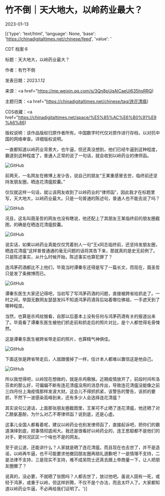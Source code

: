 # 竹不倒｜天大地大，以岭药业最大？

2023-01-13

[{'type': 'text/html', 'language': None, 'base': 'https://chinadigitaltimes.net/chinese/feed', 'value': '

CDT 档案卡

标题：天大地大，以岭药业最大？

作者：有竹不倒

发表日期：2023.1.12

来源：<a href="https://mp.weixin.qq.com/s/3Qn8pUqAlCaeUi635hsRRQ)

主题归类：<a href="https://chinadigitaltimes.net/chinese/tag/连花清瘟)

CDS收藏：<a href="https://chinadigitaltimes.net/space/%E5%85%AC%E6%B0%91%E9%A6%86)

版权说明：该作品版权归原作者所有。中国数字时代仅对原作进行存档，以对抗中国的网络审查。详细版权说明。





一直都知道以岭药业背景大，也牛逼，但还真没想到，他们已经牛逼到这种程度，霸道到这种程度了，普通人正常的说了一句话，就会收到以岭药业的律师函。

![GitHub](https://chinadigitaltimes.net/chinese/files/2023/01/450A4EA9-5B27-42BA-B45B-8CCABB53F1AC.png)

前两天，一名网友在微博上发讣告，说自己的朋友“王某重感冒去世，临终前还坚持发朋友圈，晒连花清瘟胶囊。”

仅仅就这样一句话，就让该网友收到了以岭药业的“律师函”，因此我才在标题里写，天大地大，以岭药业最大。只是一句普通的陈述句，普通人也不能去说了吗？

![GitHub](https://chinadigitaltimes.net/chinese/files/2023/01/F1E20C46-EE03-4B3F-BB3F-1BDD17A390B1.png)

况且，这名叫聂圣哲的网友也没有瞎说，他还配上了其朋友王某临终前的朋友圈截图，的确是在晒连花清瘟胶囊。

![GitHub](https://chinadigitaltimes.net/chinese/files/2023/01/3AB0B73A-399E-4AE5-9EC2-B2BD4E8F0949.png)

说实话，如果以岭药业真能仅仅凭着别人一句“王x同志临终前，还坚持发朋友圈，晒连花清瘟”这样普普通通的毫无问题的话将其告下来，那就真的是史无前例了。只是陈述事实，从什么时候开始，陈述事实也算犯罪了？

连鸿茅药酒都比不上他们，毕竟当时谭秦东还得是写了一篇长文，而现在，聂圣哲只是发了条微博而已。

![GitHub](https://chinadigitaltimes.net/chinese/files/2023/01/8DD20CA7-1AF3-4412-849E-FB7DB77A8BD1.png)

谭秦东医生大家还记得吧，当初写了写鸿茅药酒的问题，直接被跨省给抓走了。一时之间，举国无数网友瑟瑟发抖不知道鸿茅药酒背后站着哪位佛祖，一手遮天到了哪种程度。

当然，也算是杀鸡给猴看，自那以后基本上没有任何与鸿茅药酒有关的报道出来了。毕竟看了谭秦东医生被他们抓走前和抓走后的照片对比，是个人都觉得毛骨悚然。

这是谭秦东医生被跨省带走前的照片，也算精气神俱佳。

![GitHub](https://chinadigitaltimes.net/chinese/files/2023/01/3C48DB11-950C-4032-809D-142E962E5568.png)

下面这张是跨省带走后，人就跟傻掉了一样，估计本人都难以置信这是他自己。

![GitHub](https://chinadigitaltimes.net/chinese/files/2023/01/84CF9FE5-B349-4F28-BBC6-19C09E6FF5DE.png)

所以我觉得吧，以岭现在想做的，就是杀鸡儆猴。近期疫情放开了，前段时间布洛芬卖的那么好，可偏偏不断有连花清瘟没用的消息传出，导致连花清瘟没能像之前三四月份上海疫情那样发波大财。这会儿不得抓抓紧，该警告的警告，该抓的要抓，不然下一波感染高峰到来，还有多少人会选择连花清瘟？

其实说句公道话，上面那张朋友圈截图里，王某可不止晒了连花清瘟，他还晒了对乙酰氨基酚，为什么对乙不寄律师函？说到底，还是心虚。

这事儿全国人都看着呢，建议以岭药业也别发律师函了，直接起诉吧，把你们的霸道演绎到底，把事情彻底闹大。我还是很看好以岭药业的，连王思聪都不是他们的对手，更何况区区一个啥也不是的网友。

至于说公道，还能讲什么？人家就是晒了连花清瘟，而且现在也去世了，并不是造谣，以岭再牛逼，也不可能要求他撤回朋友圈再赔礼道歉吧？一是情理不支持，二是法律不支持，三是现实不支持，难不成吴院士还真去跟上帝商量一下，让人把朋友圈撤了？

说真的，没必要，不就晒了张图吗？人都去世了，放过他吧。虽说人固有一死，或轻于鸿茅，或重于以岭，但这样折腾，不仅不是个办法，而且太吓人了。大家都知道以岭药业牛逼，不必再给我们证明了。'}]